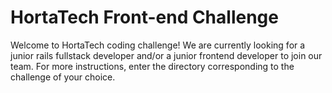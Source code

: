 # HortaTech Front-end Challenge

Welcome to HortaTech coding challenge! We are currently looking for a junior rails fullstack developer and/or a junior frontend developer to join our team. For more instructions, enter the directory corresponding to the challenge of your choice.
